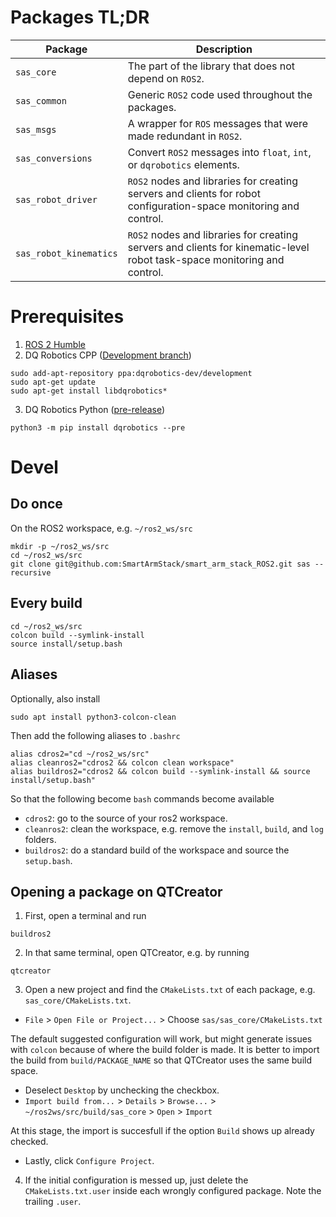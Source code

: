 # Packages TL;DR

| Package                | Description                                                                                                              |
|------------------------|--------------------------------------------------------------------------------------------------------------------------|
| `sas_core`             | The part of the library that does not depend on `ROS2`.                                                                  |
| `sas_common`           | Generic `ROS2` code used throughout the packages.                                                                        |
| `sas_msgs`             | A wrapper for `ROS` messages that were made redundant in `ROS2`.                                                         |
| `sas_conversions`      | Convert `ROS2` messages into `float`, `int`, or `dqrobotics` elements.                                                   |
| `sas_robot_driver`     | `ROS2` nodes and libraries for creating servers and clients for robot configuration-space monitoring and control.        |
| `sas_robot_kinematics` | `ROS2` nodes and libraries for creating servers and clients for kinematic-level robot task-space monitoring and control. |

# Prerequisites
1. [ROS 2 Humble](https://docs.ros.org/en/humble/Installation/Alternatives/Ubuntu-Development-Setup.html)
2. DQ Robotics CPP ([Development branch](https://dqroboticsgithubio.readthedocs.io/en/latest/installation/cpp.html#development-ppa))
```commandline
sudo add-apt-repository ppa:dqrobotics-dev/development
sudo apt-get update
sudo apt-get install libdqrobotics*
```
3. DQ Robotics Python ([pre-release](https://dqroboticsgithubio.readthedocs.io/en/latest/installation/python.html#installation-development))
```commandline
python3 -m pip install dqrobotics --pre
```

# Devel

## Do once

On the ROS2 workspace, e.g. `~/ros2_ws/src`

```commandline
mkdir -p ~/ros2_ws/src
cd ~/ros2_ws/src
git clone git@github.com:SmartArmStack/smart_arm_stack_ROS2.git sas --recursive
```

## Every build

```commandline
cd ~/ros2_ws/src
colcon build --symlink-install
source install/setup.bash
```

## Aliases

Optionally, also install
```commandline
sudo apt install python3-colcon-clean
```

Then add the following aliases to `.bashrc`

```commandline
alias cdros2="cd ~/ros2_ws/src"
alias cleanros2="cdros2 && colcon clean workspace"
alias buildros2="cdros2 && colcon build --symlink-install && source install/setup.bash"
```

So that the following become `bash` commands become available 

- `cdros2`: go to the source of your ros2 workspace.
- `cleanros2`: clean the workspace, e.g. remove the `install`, `build`, and `log` folders.
- `buildros2`: do a standard build of the workspace and source the `setup.bash`.

## Opening a package on QTCreator

1. First, open a terminal and run
```commandline
buildros2
```

2. In that same terminal, open QTCreator, e.g. by running
```commandline
qtcreator
```

3. Open a new project and find the `CMakeLists.txt` of each package, e.g. `sas_core/CMakeLists.txt`.
- `File` > `Open File or Project...` > Choose `sas/sas_core/CMakeLists.txt`

The default suggested configuration will work, but might generate issues with `colcon` because of where the build folder is made. It is better to import the build from `build/PACKAGE_NAME` so that QTCreator uses the same build space.
- Deselect `Desktop` by unchecking the checkbox.
- `Import build from...` > `Details` > `Browse...` > `~/ros2ws/src/build/sas_core` > `Open` > `Import` 

At this stage, the import is succesfull if the option `Build` shows up already checked.

- Lastly, click `Configure Project`.

4. If the initial configuration is messed up, just delete the `CMakeLists.txt.user` inside each wrongly configured package. Note the trailing `.user`.


